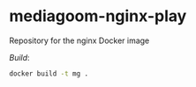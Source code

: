 # mediagoom-nginx-play
Repository for the nginx Docker image

*Build*: 

```bash
docker build -t mg .
```

